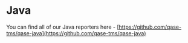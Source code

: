 # Java

You can find all of our Java reporters here - [https://github.com/qase-tms/qase-java](https://github.com/qase-tms/qase-java)
